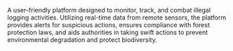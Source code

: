A user-friendly platform designed to monitor, track, and combat illegal logging activities.
Utilizing real-time data from remote sensors, the platform provides alerts for suspicious actions, 
ensures compliance with forest protection laws, and aids authorities in taking swift actions to prevent environmental degradation and protect biodiversity.
